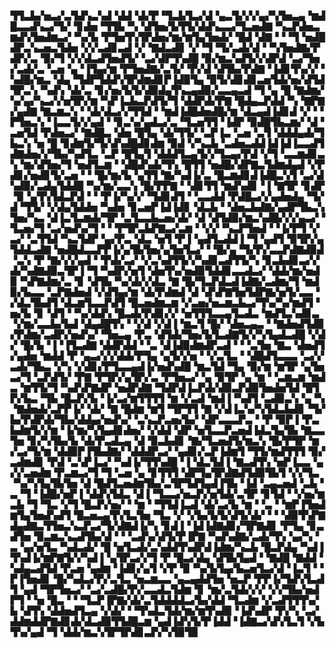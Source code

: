 ▜▜▃▙▞▅▃▞▃▜▟▚▃▚▟▝▟▟▝▟▞▛▝▜▃▙▜▃▞▟▝▄▃▜▞▞▞▄▞▚▜▅▃▄▝▆▟█▃▃▟▚▃▞▜▞▝▊▟▅▝▜▜▙▝▚▝▟▜▅▞▙▜▜▞▟▟▚▃▃▞▜▃▅▟▇▝▚▃▛▟▅▃▆▟▚▜▅▟▆▃▞▝▚▞▙▝▛▜▅▜▚▜▛▟▅▞▆▞▆▜▄▜▅▟▞▝█▟▝▟▇▝▝▝▜▝▅▟█▟▛▃▚▃▅▃▜▟▅▝▞▞▃▟▊▃▟▝▞▝▇▟▃▟▊▝▞▝▜▝▜▞▃▟▞▟▝▝▚▜▅▟▇▞▛▟▛▞▃▝▉▞▜▝▞▞▟▃▟▜▅▟▜▞▝▃▞▟▛▜▚▟█▝▉▞▆▃▚▟▜▞▞▟▛▟▝▃▞▜▅▞▃▟▞▃▝▃▅▝▄▝▐▜▄▞▆▝▛▜▅▟▇▞▃▜▞▝▛▞▟▝▟▜▙▞▛▟▇▝▐▟▊▜▚▞▞▝▚▟█▞▆▃▝▟▄▝▜▟▛▜▟▟▚▜▛▟▆▟▊▛▐▟▉▜▄▝▉▜▞▟▊▟▊▃▅▜▟▞▅▞▟▜▟▜▛▃▚▝▚▟▚▝▟▞▃▝▊▞▅▞▙▜▞▟▉▟▄▜▚▃▄▟▉▞▃▃▄▃▟▝▜▝▄▝█▝▇▟▆▞▚▞▄▞▚▃▞▞▅▜▛▞▆▝▚▛▐▃▙▃▛▟▜▞▜▝▟▟▛▟▞▛▇▝█▟▄▃▛▟▟▝▚▝▇▛▇▞▄▟▇▝▇▃▆▃▚▝▝▟▞▟▃▞▞▜▜▟▝▝▆▟▐▟█▟▅▟█▞▆▝▟▃▄▟▐▟▊▟▝▞▝▝▛▜▅▃▚▝▐▃▃▜▞▞▄▟▝▝▊▃▚▞▄▟▃▞▃▝▜▃▅▜▜▝▐▟▛▝▉▟█▜▙▃▆▞▝▟▝▃▅▜▟▝▛▟▅▃▞▝▇▟█▃▝▟▅▝█▜▄▝▟▞▜▜▞▝▃▛▐▃▝▃▅▝▃▜▝▟▟▟▄▟▞▜▙▃▚▝▅▝█▝▊▟▆▜▞▜▞▟▚▟█▟▊▟▆▝▉▟▝▞▚▃▙▝▃▟▅▃▟▟▐▟▐▟▐▃▃▟▜▟▇▟▅▞▞▜▙▞▚▟▜▃▝▃▛▝█▜▄▜▝▟▟▟▜▃▄▜▞▞▜▃▄▞▛▟▝▞▜▝▃▃▆▟▊▃▚▝▆▞▟▜▅▞▜▝▅▟▜▃▆▝▝▟█▟▚▟▞▜▚▝█▜▜▝▅▟█▞▟▛▇▃▜▟▆▟▄▟▝▞▛▟▊▞▅▟▊▜▞▃▅▝▝▝█▞▆▞▙▝▄▜▜▝▇▞▚▟▐▞▃▝█▃▆▟▊▟▐▟█▃▚▜▝▃▞▟▚▟▉▞▃▟▄▜▟▟█▝▚▞▆▞▃▃▚▝█▞▛▛▇▝▝▟▊▜▜▝▆▟▚▟▊▝▐▝▇▜▛▝▊▟▛▝▉▝▄▜▚▜▟▃▛▟▝▝▝▛▐▞▚▞▞▝▜▟▊▟▜▝▝▃▃▟▟▝▛▟█▃▞▞▄▟▅▟▄▝▜▞▟▝▜▜▞▝▞▟▄▜▟▟▅▝▚▟▅▝▊▃▅▛▐▟▐▟▊▝▟▃▙▝▝▟▅▃▙▟▇▞▄▟▛▜▙▃▚▜▅▞▚▃▝▟▐▃▜▃▆▟▞▜▛▝▃▜▃▃▙▃▅▞▟▞▝▟▝▟▜▟▉▞▆▃▚▟█▞▞▞▄▃▞▝▜▃▅▞▜▝▃▞▅▟▚▞▜▝▝▝▛▜▛▃▙▛▇▃▞▃▆▝▝▞▞▝▚▃▛▜▅▟▝▝▐▞▛▜▝▞▃▞▝▃▜▜▟▝▚▃▜▟▛▝▄▞▛▃▝▟▃▝▅▜▝▛▐▝▄▟▜▃▟▟▐▝▜▝▄▟▜▝▉▜▛▞▄▜▟▟▃▟▇▝▅▟█▟▃▃▛▛▐▞▄▜▙▜▅▞▄▜▅▜▃▞▝▝█▞▄▝▜▞▛▞▃▃▛▟▇▟▉▟▝▃▚▝▛▝▇▞▞▞▄▟▝▝▛▟▞▃▞▝▞▃▚▟▜▜▞▞▚▟▊▃▟▜▜▞▚▝▊▃▙▟▊▃▞▞▟▞▚▟▇▟▉▃▜▛▐▝▜▝▚▟▛▞▅▜▝▟▅▜▚▞▅▟▉▜▟▟▊▃▃▟▃▞▝▟▟▞▆▞▅▟▉▝▚▛▇▟▆▞▃▝▊▝▟▜▙▝▚▞▟▞▞▟▃▝▇▝█▞▜▃▛▟▃▟▐▟▇▞▃▟▆▞▜▝▆▟▉▞▙▃▃▝▃▛▇▟▅▟▝▞▟▜▄▞▆▝▟▞▛▟▆▟▝▟▝▟▚▛▇▜▅▜▟▛▇▞▅▜▞▃▃▝▞▟▃▜▙▟▜▝▟▃▆▜▃▃▛▟▜▝█▃▅▟▆▃▆▝▞▃▅▞▅▃▆▃▙▃▞▜▚▞▚▞▆▟▜▝▅▞▙▝▊▝▟▜▝▝▚▞▟▟▚▝█▃▟▞▛▟▊▞▞▝▅▜▜▜▃▃▄▜▃▟▃▝▆▟▜▃▚▟▊▃▝▞▆▞▃▃▙▞▙▟▝▟▄▟█▜▚▝▝▞▟▝▞▟▐▝▆▃▜▝█▞▝▟▅▃▄▃▝▝▇▟▅▟▜▟▉▞▛▟▆▞▃▟▛▞▅▟▚▞▝▜▅▃▄▝▛▃▝▟▜▟▞▜▅▞▙▜▃▟▇▜▞▞▚▜▄▟▃▟█▝▞▟▞▝█▞▙▝▐▝▐▜▃▟▇▝▟▟▛▟▟▝▝▃▝▟▐▟▉▟▆▟▛▃▟▝▝▝▃▜▅▝▇▃▝▟▅▟▜▞▄▟▅▝▆▟▟▝▛▝▄▃▞▞▞▟▟▞▛▜▄▝▄▜▞▞▅▝▝▞▃▜▃▝▝▟█▟▜▃▃▃▝▃▞▞▃▟▞▜▙▃▝▞▚▝▞▟▊▞▛▜▃▃▄▟▐▞▅▟▚▟█▝▆▃▜▟▝▜▄▝▉▞▆▝▆▜▛▝▄▜▅▃▞▜▝▃▛▟▜▞▝▛▇▝▛▜▛▞▄▜▛▞▃▝▛▜▅▃▞▝▄▝▉▜▛▝▄▝▆▝▝▃▆▃▆▝▆▟▃▝▆▜▜▞▜▝▚▟▚▛▇▟▛▝▅▟▛▟▇▝▜▟▛▟▐▃▛▟▞▟▉▃▛▟▉▜▅▟▅▜▟▝█▜▛▞▙▃▝▜▙▝█▃▛▞▙▝▐▞▃▞▆▜▜▜▜▝▆▝▞▃▟▝▆▟▐▝▚▟▜▝▃▟▉▃▚▝▄▝▚▝▇▟▅▟▞▃▛▛▐▞▝▟▞▝▇▝█▟▆▝▆▜▝▜▛▜▜▝▇▝▞▟▐▃▚▞▚▜▟▃▙▟▊▝▜▞▙▞▛▟▛▟▞▜▙▞▟▟▄▞▅▟▚▞▝▃▚▃▛▃▅▞▙▞▝▟▛▃▃▃▛▃▝▝▛▝▉▛▐▝▛▃▙▟▆▜▞▞▆▝▐▞▆▞▚▜▄▟▊▟▅▞▝▞▟▟▝▟▛▝▅▜▃▃▛▃▅▟▐▟▃▜▄▜▙▝▇▃▃▜▅▝▊▞▚▜▙▞▙▝▟▞▛▃▟▃▄▝▟▝▉▃▙▟▊▝▇▞▜▃▅▟▜▞▆▃▚▝█▞▛▜▛▝▆▞▃▞▜▞▆▝▟▟▉▛▐▜▙▟▇▞▝▟▟▟▛▃▞▝▄▟▊▞▃▛▐▟▆▜▝▜▜▞▆▟▜▜▜▝▉▞▃▟▆▟▊▝▛▟▝▃▚▛▐▃▞▝▚▟▐▞▜▜▚▟█▝▐▝▟▃▜▟▐▝▇▃▟▜▚▝▅▛▐▃▃▝▄▞▞▃▅▟▆▝▛▃▆▃▞▜▝▜▝▃▅▝▄▝▊▜▜▜▝▟▛▜▄▜▛▟▇▟▜▟▉▜▙▜▝▞▞▜▃▝▚▞▚▜▄▜▙▜▅▝▟▝█▟▜▃▅▟▆▜▙▞▃▜▛▜▟▜▄▟▐▜▙▝▐▟▝▃▄▃▅▟▝▃▙▝▃▝▜▝▐▟█▞▅▛▐▝▟▟▚▜▟▃▝▟▐▝▜▃▃▞▅▃▛▞▅▜▟▞▃▜▛▝▊▜▟▝▝▞▅▞▆▃▙▝▜▝▜▃▝▞▜▝█▃▛▞▅▞▝▝▆▝▝▜▜▟▐▃▟▝▟▞▃▞▙▝▆▝▝▃▝▝▆▛▐▜▅▟▆▜▄▜▅▟▚▟▜▝█▃▅▃▄▜▚▜▃▜▅▝▜▃▝▞▝▞▙▞▙▜▞▟▜▞▟▞▝▝▝▟▉▜▚▛▇▟▄▟▇▃▜▜▅▃▚▃▛▃▞▜▞▟▇▟▐▞▚▝▊▟▐▝▐▟▐▟▇▟▊▞▜▛▇▟▊▝▛▜▄▝▊▃▟▜▅▝▉▃▆▃▚▃▟▜▙▞▟▝▝▝▃▟▚▞▟▜▞▛▐▛▇▝▚▟▚▟▇▞▃▟▞▜▚▝▄▞▚▝▃▝▄▞▅▜▃▝▚▟▃▟▞▝█▝▅▜▃▟▞▃▚▟▟▜▚▟▛▟▐▟▆▞▚▃▙▝█▃▛▟▄▝▚▟▐▜▚▟▐▞▆▛▇▜▞▞▚▟▐▝▄▜▛▃▞▞▜▝▛▝█▃▞▟▄▝▟▜▙▜▄▟▝▝▇▟█▝▇▟▟▝▚▟▄▃▟▜▟▝▛▃▅▝▄▟▆▝▐▟▊▞▄▜▝▞▛▝▉▝▚▞▙▜▄▞▙▃▅▜▃▞▟▝▐▃▜▝▝▛▐▜▅▟▊▝█▞▚▟▃▞▛▞▃▜▃▝▅▃▆▃▃▝▄▃▄▟▟▜▅▝▅▃▛▝▛▛▐▞▜▟▚▜▃▟▜▝▄▟▝▜▛▜▅▃▞▝▃▞▃▟█▞▛▞▃▃▟▃▜▟▆▝▊▝▆▞▃▜▟▞▞▞▝▞▞▜▙▞▅▟▛▜▝▝▅▝█▃▝▝▝▜▃▛▐▛▇▞▟▞▃▜▟▟▟▟▃▞▙▞▟▟▝▜▃▟▆▝▞▃▟▜▜▜▚▞▙▝▟▜▚▝▟▟▅▟▜▃▄▝▞▟▞▝▝▜▚▟▃▜▟▞▆▞▆▜▚▟▉▝▐▟▚▟▛▝▛▞▚▝▃▞▟▟▆▟▟▛▇▟▊▟▞▟▃▟▉▜▜▟█▃▆▝▄▟▐▟▚▜▞▛▐▟▟▝▐▟▇▃▞▟▚▜▃▜▝▞▙▜▚▞▄▟▝▜▝▟▟▞▆▃▚▜▛▜▛▟▊▃▛▞▚▜▉▜▉
